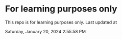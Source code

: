 # For learning purposes only
This repo is for learning purposes only.
Last updated at

Saturday, January 20, 2024 2:55:58 PM

